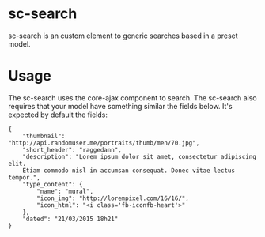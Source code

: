 sc-search
============

sc-search is an custom element to generic searches based in a preset model.


Usage
======

The sc-search uses the core-ajax component to search. The sc-search also requires
that your model have something similar the fields below. It's expected by default
the fields:

```
{
    "thumbnail": "http://api.randomuser.me/portraits/thumb/men/70.jpg",
    "short_header": "raggedann",
    "description": "Lorem ipsum dolor sit amet, consectetur adipiscing elit.
    Etiam commodo nisl in accumsan consequat. Donec vitae lectus tempor.",
    "type_content": {
        "name": "mural",
        "icon_img": "http://lorempixel.com/16/16/",
        "icon_html": "<i class='fb-iconfb-heart'>"
    },
    "dated": "21/03/2015 18h21"
}
```
